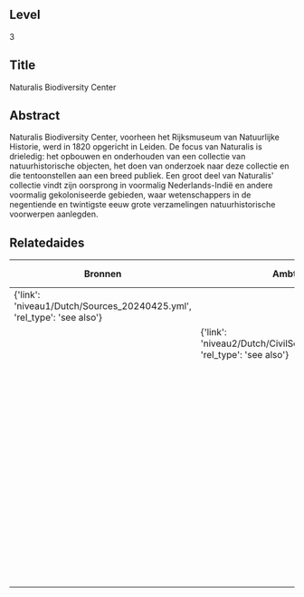 ## Level
3
## Title
Naturalis Biodiversity Center
## Abstract
Naturalis Biodiversity Center, voorheen het Rijksmuseum van Natuurlijke Historie, werd in 1820 opgericht in Leiden. De focus van Naturalis is drieledig: het opbouwen en onderhouden van een collectie van natuurhistorische objecten, het doen van onderzoek naar deze collectie en die tentoonstellen aan een breed publiek. Een groot deel van Naturalis' collectie vindt zijn oorsprong in voormalig Nederlands-Indië en andere voormalig gekoloniseerde gebieden, waar wetenschappers in de negentiende en twintigste eeuw grote verzamelingen natuurhistorische voorwerpen aanlegden.
## Relatedaides
| Bronnen | Ambtenaren | Wetenschap | Koninklijk Kabinet Van Zeldzaamheden | Wereldmuseum Leiden | Wageningen University & Research | Koninklijk Bataviaasch Genootschap Van Wetenschappen En Kunsten | C.G.C. Reinwardt |
| --- | --- | --- | --- | --- | --- | --- | --- |
| {'link': 'niveau1/Dutch/Sources_20240425.yml', 'rel_type': 'see also'} |  |  |  |  |  |  |  |
|  | {'link': 'niveau2/Dutch/CivilServants_20240320.yml', 'rel_type': 'see also'} |  |  |  |  |  |  |
|  |  | {'link': 'niveau2/Dutch/Science_20240814.yml', 'rel_type': 'see also'} |  |  |  |  |  |
|  |  |  | {'link': 'niveau3/Dutch/KKZ_20240313.yml', 'rel_type': 'see also'} |  |  |  |  |
|  |  |  |  | {'link': 'niveau3/Dutch/WMLeiden_20240327.yml', 'rel_type': 'see also'} |  |  |  |
|  |  |  |  |  | {'link': 'niveau3/Dutch/WageningenUniversity_20240327.yml', 'rel_type': 'see also'} |  |  |
|  |  |  |  |  |  | {'link': 'niveau3/Dutch/BGKW_20240827.yml', 'rel_type': 'see also'} |  |
|  |  |  |  |  |  |  | {'link': 'niveau3/Dutch/Reinwardt_20241217.yml', 'rel_type': 'see also'} |
